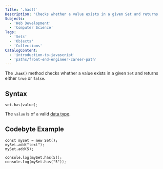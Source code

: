 ```yaml
---
Title: '.has()'
Description: 'Checks whether a value exists in a given Set and returns either true or false.'
Subjects:
  - 'Web Development'
  - 'Computer Science'
Tags:
  - 'Sets'
  - 'Objects'
  - 'Collections'
CatalogContent:
  - 'introduction-to-javascript'
  - 'paths/front-end-engineer-career-path'
---
```


The **`.has()`** method checks whether a value exists in a given `Set` and returns either `true` or `false`.

## Syntax

```pseudo
set.has(value);
```

The `value` is of a valid [data type](https://www.codecademy.com/resources/docs/javascript/data-types).

## Codebyte Example

```codebyte/javascript
const mySet = new Set();
mySet.add("text");
mySet.add(5);

console.log(mySet.has(5));
console.log(mySet.has("5"));
```
